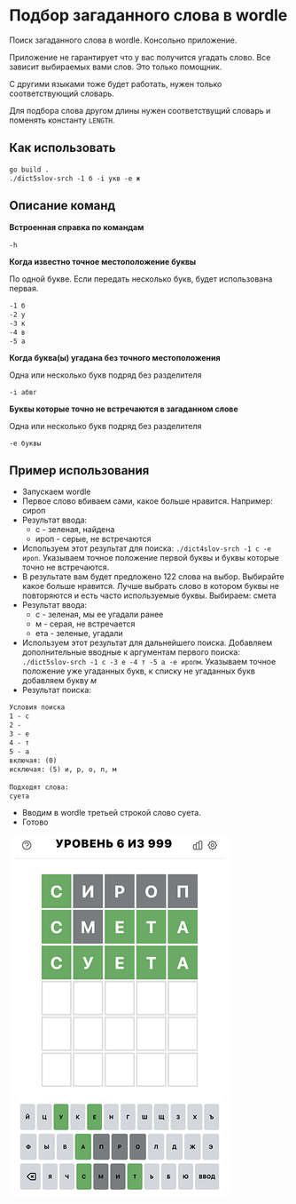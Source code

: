 # Подбор загаданного слова в wordle

Поиск загаданного слова в wordle.
Консольно приложение.

Приложение не гарантирует что у вас получится угадать слово. 
Все зависит выбираемых вами слов. Это только помощник.

С другими языками тоже будет работать, нужен только соответствующий словарь.

Для подбора слова другом длины нужен соответствущий словарь и поменять константу `LENGTH`.


## Как использовать

````
go build .
./dict5slov-srch -1 б -i укв -e ж
````

## Описание команд

**Встроенная справка по командам**

`-h`

**Когда известно точное местоположение буквы**

По одной букве. Если передать несколько букв, будет использована первая.
````
-1 б
-2 у
-3 к
-4 в
-5 а
````

**Когда буква(ы) угадана без точного местоположения**

Одна или несколько букв подряд без разделителя
````
-i абвг
````

**Буквы которые точно не встречаются в загаданном слове**

Одна или несколько букв подряд без разделителя
````
-e буквы
````

## Пример использования

- Запускаем wordle
- Первое слово вбиваем сами, какое больше нравится. Например: сироп
- Результат ввода:
  - c - зеленая, найдена
  - ироп - серые, не встречаются
- Используем этот результат для поиска: `./dict4slov-srch -1 с -e ироп`. Указываем точное положение первой буквы и буквы которые точно не встречаются.
- В результате вам будет предложено 122 слова на выбор. Выбирайте какое больше нравится.
Лучше выбрать слово в котором буквы не повторяются и есть часто используемые буквы. Выбираем: смета
- Результат ввода:
  - c - зеленая, мы ее угадали ранее
  - м - серая, не встречается
  - ета - зеленые, угадали
- Используем этот результат для дальнейшего поиска. Добавляем дополнительные вводные к аргументам первого поиска: 
`./dict5slov-srch -1 с -3 е -4 т -5 а -e иропм`. Указываем точное положение уже угаданных букв, к списку не угаданных букв добавляем букву *м*
- Результат поиска:
````
Условия поиска
1 - с
2 -
3 - е
4 - т
5 - а
включая: (0)
исключая: (5) и, р, о, п, м

Подходят слова:
суета
````
- Вводим в wordle третьей строкой слово суета.
- Готово

![Прохождение wordle](images/wordle.png)

